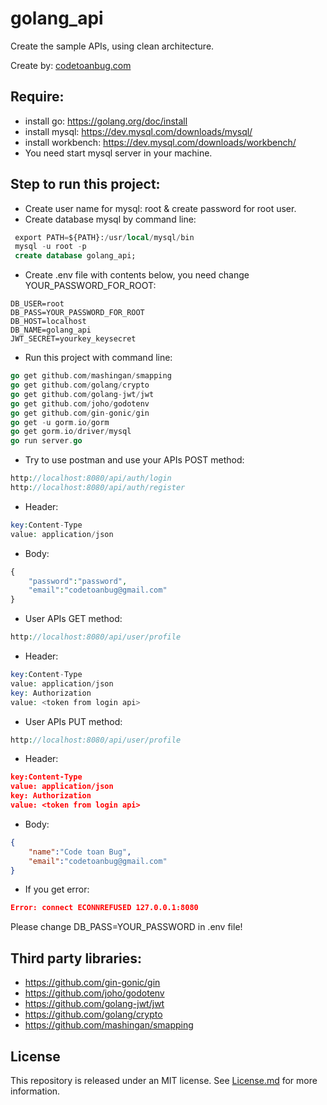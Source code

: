 # golang_api

Create the sample APIs, using clean architecture.

Create by: [codetoanbug.com](https://codetoanbug.com)

## Require:
- install go: https://golang.org/doc/install
- install mysql: https://dev.mysql.com/downloads/mysql/
- install workbench: https://dev.mysql.com/downloads/workbench/
- You need start mysql server in your machine.
## Step to run this project:
- Create user name for mysql: root & create password for root user.
- Create database mysql by command line:

```sql
 export PATH=${PATH}:/usr/local/mysql/bin
 mysql -u root -p
 create database golang_api;
```

- Create .env file with contents below, you need change YOUR_PASSWORD_FOR_ROOT:

```env
DB_USER=root
DB_PASS=YOUR_PASSWORD_FOR_ROOT
DB_HOST=localhost
DB_NAME=golang_api
JWT_SECRET=yourkey_keysecret
```
- Run this project with command line:
```go
go get github.com/mashingan/smapping
go get github.com/golang/crypto
go get github.com/golang-jwt/jwt
go get github.com/joho/godotenv
go get github.com/gin-gonic/gin
go get -u gorm.io/gorm
go get gorm.io/driver/mysql
go run server.go
```
- Try to use postman and use your APIs POST method:
```PHP
http://localhost:8080/api/auth/login
http://localhost:8080/api/auth/register
```

- Header:

```PHP
key:Content-Type
value: application/json
```
- Body:
```PHP
{
    "password":"password",
    "email":"codetoanbug@gmail.com"
}
```

- User APIs GET method:
```PHP
http://localhost:8080/api/user/profile
```
- Header:

```PHP
key:Content-Type
value: application/json
key: Authorization
value: <token from login api>
```

- User APIs PUT method:
```PHP
http://localhost:8080/api/user/profile
```
- Header:

```json
key:Content-Type
value: application/json
key: Authorization
value: <token from login api>
```
- Body:
```json
{
    "name":"Code toan Bug",
    "email":"codetoanbug@gmail.com"
}
```
- If you get error:
```json
Error: connect ECONNREFUSED 127.0.0.1:8080
```
Please change DB_PASS=YOUR_PASSWORD in .env file! 
## Third party libraries:

- https://github.com/gin-gonic/gin
- https://github.com/joho/godotenv
- https://github.com/golang-jwt/jwt
- https://github.com/golang/crypto
- https://github.com/mashingan/smapping

## License 
This repository is released under an MIT license.  See [License.md](https://github.com/lexuanquynh/go_api/blob/main/LICENSE) for more information.
